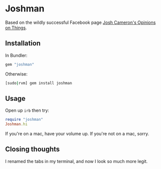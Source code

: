 Joshman
====

Based on the wildly successful Facebook page [Josh Cameron's Opinions on Things](https://www.facebook.com/MrWorldwidesOpinionsOnThings/).


Installation
------------

In Bundler:
```ruby
gem "joshman"
```

Otherwise:
```bash
[sudo|rvm] gem install joshman
```

Usage
------------

Open up ```irb``` then try:
```ruby
require "joshman"
Joshman.hi
```

If you're on a mac, have your volume up. If you're not on a mac, sorry.



Closing thoughts
-------------

I renamed the tabs in my terminal, and now I look so much more legit.

